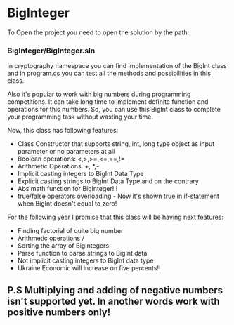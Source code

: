# BigInteger
To Open the project you need to open the solution by the path:
### BigInteger/BigInteger.sln

In cryptography namespace you can find implementation of the BigInt class and in program.cs you can test all the methods and possibilities in this class.

Also it's popular to work with big numbers during programming competitions. It can take long time to implement definite function and operations for this numbers. So, you can use this BigInt class to complete your programming task without wasting your time.

Now, this class has following features:
- Class Constructor that supports string, int, long type object as input parameter or no parameters at all
- Boolean operations: <,>,>=,<=,==,!=
- Arithmetic Operations: +, *,-
- Implicit casting integers to BigInt Data Type
- Explicit casting strings to BigInt Data Type and on the contrary
- Abs math function for BigInteger!!!
- true/false operators overloading - Now it's shown true in if-statement when BigInt doesn't equal to zero!

For the following year I promise that this class will be having next features:
- Finding factorial of quite big number
- Arithmetic operations /
- Sorting the array of BigIntegers
- Parse function to parse strings to BigInt data
- Not implicit casting integers to BigInt data type
- Ukraine Economic will increase on five percents!!


## P.S Multiplying and adding of negative numbers isn't supported yet. In another words work with positive numbers only!

